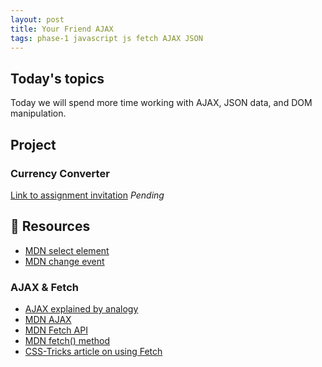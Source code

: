 ```yaml
---
layout: post
title: Your Friend AJAX
tags: phase-1 javascript js fetch AJAX JSON
---
```


## Today's topics

Today we will spend more time working with AJAX, JSON data, and DOM manipulation.

## Project

### Currency Converter

[Link to assignment invitation]() _Pending_

## 🔖 Resources

- [MDN select element](https://developer.mozilla.org/en-US/docs/Web/HTML/Element/select)
- [MDN change event](https://developer.mozilla.org/en-US/docs/Web/API/HTMLElement/change_event)

### AJAX & Fetch

- [AJAX explained by analogy](https://blog.codeanalogies.com/2018/01/15/ajax-basics-explained-by-working-at-a-fast-food-restaurant/)
- [MDN AJAX](https://developer.mozilla.org/en-US/docs/Web/Guide/AJAX)
- [MDN Fetch API](https://developer.mozilla.org/en-US/docs/Web/API/Fetch_API)
- [MDN fetch() method](https://developer.mozilla.org/en-US/docs/Web/API/WindowOrWorkerGlobalScope/fetch)
- [CSS-Tricks article on using Fetch](https://css-tricks.com/using-fetch/)
